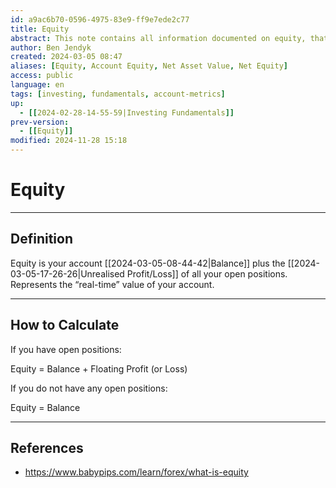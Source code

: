 ```yaml
---
id: a9ac6b70-0596-4975-83e9-ff9e7ede2c77
title: Equity
abstract: This note contains all information documented on equity, that is all available cash in your account plus all floating profits or losses.
author: Ben Jendyk
created: 2024-03-05 08:47
aliases: [Equity, Account Equity, Net Asset Value, Net Equity]
access: public
language: en
tags: [investing, fundamentals, account-metrics]
up:
  - [[2024-02-28-14-55-59|Investing Fundamentals]]
prev-version:
  - [[Equity]]
modified: 2024-11-28 15:18
---
```


# Equity

--- 

## Definition

Equity is your account [[2024-03-05-08-44-42|Balance]] plus the [[2024-03-05-17-26-26|Unrealised Profit/Loss]] of all your open positions. Represents the “real-time” value of your account.

--- 

## How to Calculate

If you have open positions:

Equity = Balance + Floating Profit (or Loss)

If you do not have any open positions:

Equity = Balance  

--- 

## References

- <https://www.babypips.com/learn/forex/what-is-equity>
